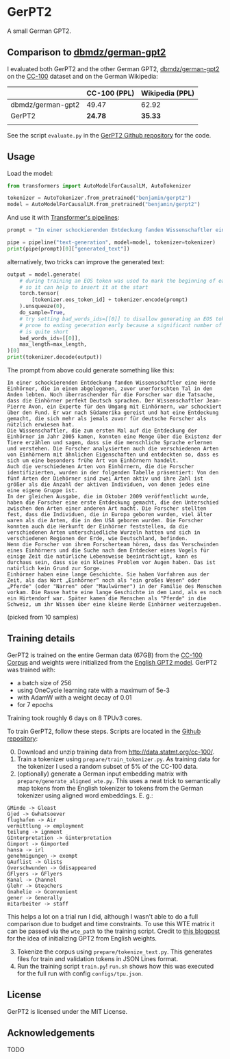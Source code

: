 # GerPT2

A small German GPT2.

## Comparison to [dbmdz/german-gpt2](https://huggingface.co/dbmdz/german-gpt2)

I evaluated both GerPT2 and the other German GPT2, [dbmdz/german-gpt2](https://huggingface.co/dbmdz/german-gpt2) on the [CC-100](http://data.statmt.org/cc-100/) dataset and on the German Wikipedia:

|                   | CC-100 (PPL) | Wikipedia (PPL) |
|-------------------|--------------|-----------------|
| dbmdz/german-gpt2 | 49.47        | 62.92           |
| GerPT2            | __24.78__    | __35.33__       |
|                   |              |                 |

See the script `evaluate.py` in the [GerPT2 Github repository](https://github.com/bminixhofer/gerpt2) for the code.

## Usage

Load the model:

```python
from transformers import AutoModelForCausalLM, AutoTokenizer

tokenizer = AutoTokenizer.from_pretrained("benjamin/gerpt2")
model = AutoModelForCausalLM.from_pretrained("benjamin/gerpt2")
```

And use it with [Transformer's pipelines](https://huggingface.co/transformers/main_classes/pipelines.html):

```python
prompt = "In einer schockierenden Entdeckung fanden Wissenschaftler eine Herde Einhörner, die in einem abgelegenen, zuvor unerforschten Tal in den Anden lebten. Noch überraschender für die Forscher war die Tatsache, dass die Einhörner perfekt Deutsch sprachen."

pipe = pipeline("text-generation", model=model, tokenizer=tokenizer)
print(pipe(prompt)[0]["generated_text"])
```

alternatively, two tricks can improve the generated text:

```python
output = model.generate(
    # during training an EOS token was used to mark the beginning of each text
    # so it can help to insert it at the start
    torch.tensor(
        [tokenizer.eos_token_id] + tokenizer.encode(prompt)
    ).unsqueeze(0),
    do_sample=True,
    # try setting bad_words_ids=[[0]] to disallow generating an EOS token, without this the model is
    # prone to ending generation early because a significant number of texts from the training corpus
    # is quite short
    bad_words_ids=[[0]],
    max_length=max_length,
)[0]
print(tokenizer.decode(output))
```

The prompt from above could generate something like this:

```
In einer schockierenden Entdeckung fanden Wissenschaftler eine Herde Einhörner, die in einem abgelegenen, zuvor unerforschten Tal in den Anden lebten. Noch überraschender für die Forscher war die Tatsache, dass die Einhörner perfekt Deutsch sprachen. Der Wissenschaftler Jean-Pierre Avon, ein Experte für den Umgang mit Einhörnern, war schockiert über den Fund. Er war nach Südamerika gereist und hat eine Entdeckung gemacht, die sich mehr als jemals zuvor für deutsche Forscher als nützlich erwiesen hat.
Die Wissenschaftler, die zum ersten Mal auf die Entdeckung der Einhörner im Jahr 2005 kamen, konnten eine Menge über die Existenz der Tiere erzählen und sagen, dass sie die menschliche Sprache erlernen und verstehen. Die Forscher analysierten auch die verschiedenen Arten von Einhörnern mit ähnlichen Eigenschaften und entdeckten so, dass es sich um eine besonders frühe Art von Einhörnern handelt.
Auch die verschiedenen Arten von Einhörnern, die die Forscher identifizierten, wurden in der folgenden Tabelle präsentiert: Von den fünf Arten der Diehörner sind zwei Arten aktiv und ihre Zahl ist größer als die Anzahl der aktiven Individuen, von denen jedes eine eine eigene Gruppe ist.
In der gleichen Ausgabe, die im Oktober 2009 veröffentlicht wurde, haben die Forscher eine erste Entdeckung gemacht, die den Unterschied zwischen den Arten einer anderen Art macht. Die Forscher stellten fest, dass die Individuen, die in Europa geboren wurden, viel älter waren als die Arten, die in den USA geboren wurden. Die Forscher konnten auch die Herkunft der Einhörner feststellen, da die verschiedenen Arten unterschiedliche Wurzeln hatten und sich in verschiedenen Regionen der Erde, wie Deutschland, befinden.
Wenn die Forscher von ihrem Forscherteam hören, dass das Verschwinden eines Einhörners und die Suche nach dem Entdecker eines Vogels für einige Zeit die natürliche Lebensweise beeinträchtigt, kann es durchaus sein, dass sie ein kleines Problem vor Augen haben. Das ist natürlich kein Grund zur Sorge.
Einhörner haben eine lange Geschichte. Sie haben Vorfahren aus der Zeit, als das Wort „Einhörner“ noch als "ein großes Wesen" oder „Pferde" (oder "Narren" oder "Maulwürmer") in der Familie des Menschen vorkam. Die Rasse hatte eine lange Geschichte in dem Land, als es noch ein Hirtendorf war. Später kamen die Menschen als "Pferde" in die Schweiz, um ihr Wissen über eine kleine Herde Einhörner weiterzugeben.
```

(picked from 10 samples)

## Training details

GerPT2 is trained on the entire German data (67GB) from the [CC-100 Corpus](http://data.statmt.org/cc-100/) and weights were initialized from the [English GPT2 model](https://huggingface.co/gpt2). 
GerPT2 was trained with:

- a batch size of 256
- using OneCycle learning rate with a maximum of 5e-3
- with AdamW with a weight decay of 0.01
- for 7 epochs

Training took roughly 6 days on 8 TPUv3 cores.

To train GerPT2, follow these steps. Scripts are located in the [Github repository](https://github.com/bminixhofer/gerpt2):

0. Download and unzip training data from http://data.statmt.org/cc-100/.
1. Train a tokenizer using `prepare/train_tokenizer.py`. As training data for the tokenizer I used a random subset of 5% of the CC-100 data.
2. (optionally) generate a German input embedding matrix with `prepare/generate_aligned_wte.py`. This uses a neat trick to semantically map tokens from the English tokenizer to tokens from the German tokenizer using aligned word embeddings. E. g.:

```
ĠMinde -> Ġleast
Ġjed -> Ġwhatsoever
flughafen -> Air
vermittlung -> employment
teilung -> ignment
ĠInterpretation -> Ġinterpretation
Ġimport -> Ġimported
hansa -> irl
genehmigungen -> exempt
ĠAuflist -> Ġlists
Ġverschwunden -> Ġdisappeared
ĠFlyers -> ĠFlyers
Kanal -> Channel
Ġlehr -> Ġteachers
Ġnahelie -> Ġconvenient
gener -> Generally
mitarbeiter -> staff
```

This helps a lot on a trial run I did, although I wasn't able to do a full comparison due to budget and time constraints. To use this WTE matrix it can be passed via the `wte_path` to the training script. Credit to [this blogpost](https://medium.com/@pierre_guillou/faster-than-training-from-scratch-fine-tuning-the-english-gpt-2-in-any-language-with-hugging-f2ec05c98787) for the idea of initializing GPT2 from English weights. 

3. Tokenize the corpus using `prepare/tokenize_text.py`. This generates files for train and validation tokens in JSON Lines format.
4. Run the training script `train.py`! `run.sh` shows how this was executed for the full run with config `configs/tpu.json`.

## License

GerPT2 is licensed under the MIT License.

## Acknowledgements

TODO
